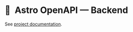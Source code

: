 # 🚀  Astro OpenAPI — Backend

See [project documentation](https://github.com/JulianCataldo/astro-openapi#readme).

